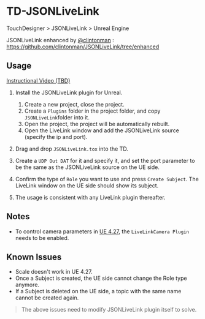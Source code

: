 # TD-JSONLiveLink
TouchDesigner > JSONLiveLink > Unreal Engine

JSONLiveLink enhanced by [@clintonman](https://github.com/clintonman) : https://github.com/clintonman/JSONLiveLink/tree/enhanced

## Usage

[Instructional Video (TBD)]()

1. Install the JSONLiveLink plugin for Unreal.
     1. Create a new project, close the project.
     1. Create a `Plugins` folder in the project folder, and copy `JSONLiveLink`folder into it.
     1. Open the project, the project will be automatically rebuilt.
     1. Open the LiveLink window and add the JSONLiveLink source (specify the ip and port).

1. Drag and drop `JSONLiveLink.tox` into the TD.
1. Create a `UDP Out DAT` for it and specify it, and set the port parameter to be the same as the JSONLiveLink source on the UE side.
1. Confirm the type of `Role` you want to use and press `Create Subject`. The LiveLink window on the UE side should show its subject.
1. The usage is consistent with any LiveLink plugin thereafter.

## Notes
- To control camera parameters in [UE 4.27](https://docs.unrealengine.com/4.27/en-US/WhatsNew/Builds/ReleaseNotes/4_27), the `LiveLinkCamera Plugin` needs to be enabled.

## Known Issues
- Scale doesn't work in UE 4.27.
- Once a Subject is created, the UE side cannot change the Role type anymore.
- If a Subject is deleted on the UE side, a topic with the same name cannot be created again.

>The above issues need to modify JSONLiveLink plugin itself to solve.
